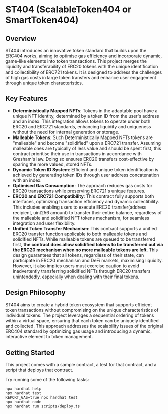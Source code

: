 # ST404 (ScalableToken404 or SmartToken404)

## Overview

ST404 introduces an innovative token standard that builds upon the ERC404 works, aiming to optimise gas efficiency and incorporate dynamic, game-like elements into token transactions. This project merges the liquidity and transferability of ERC20 tokens with the unique identification and collectibility of ERC721 tokens. It is designed to address the challenges of high gas costs in large token transfers and enhance user engagement through unique token characteristics.

## Key Features

- **Deterministically Mapped NFTs**: Tokens in the adaptable pool have a unique NFT identity, determined by a token ID from the user's address and an index. This integration allows tokens to operate under both ERC20 and ERC721 standards, enhancing liquidity and uniqueness without the need for internal generation or storage.
- **Malleable Tokens**: Such Deterministically Mapped NFTs tokens are "malleable" and become "solidified" upon a ERC721 transfer. Assuming malleable ones are typically of less value and should be spent first, this contract prioritise their use in transactions in accordance with Gresham's law. Doing so ensures ERC20 transfers cost-effective by sparing the more valued, stored NFTs.
- **Dynamic Token ID System**: Efficient and unique token identification is achieved by generating token IDs through user address concatenation with an index.
- **Optimised Gas Consumption**: The approach reduces gas costs for ERC20 transactions while preserving ERC721's unique features.
- **ERC20 and ERC721 Compatibility**: This contract fully supports both interfaces, optimizing transaction efficiency and dynamic collectibility. This includes enabling users to execute ERC20 transfer(address recipient, uint256 amount) to transfer their entire balance, regardless of the malleable and solidified NFT tokens mechanism, for seamless integration and user flexibility.
- **Unified Token Transfer Mechanism**: This contract supports a unified ERC20 transfer function applicable to both malleable tokens and solidified NFTs. While malleable tokens are queued to be transferred first, **the contract does allow solidified tokens to be transferred out via the ERC20 mechanism when no more malleable tokens are left**. This design guarantees that all tokens, regardless of their state, can participate in ERC20 mechanism and DeFi markets, maximising liquidity. However, it also implies users must exercise caution to avoid inadvertently transferring solidified NFTs through ERC20 transfers unintendedly, especially when dealing with their final tokens.

## Design Philosophy

ST404 aims to create a hybrid token ecosystem that supports efficient token transactions without compromising on the unique characteristics of individual tokens. The project leverages a sequential ordering of tokens within a virtual space, ensuring that each token can be uniquely identified and collected. This approach addresses the scalability issues of the original ERC404 standard by optimizing gas usage and introducing a dynamic, interactive element to token management.

## Getting Started

This project comes with a sample contract, a test for that contract, and a script that deploys that contract.

Try running some of the following tasks:

```shell
npx hardhat help
npx hardhat test
REPORT_GAS=true npx hardhat test
npx hardhat node
npx hardhat run scripts/deploy.ts
```
